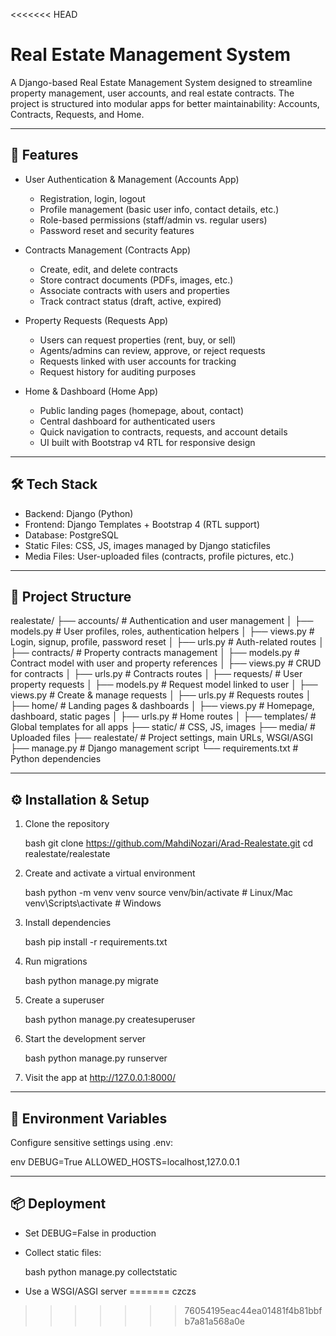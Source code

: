 <<<<<<< HEAD
# Real Estate Management System

A Django-based Real Estate Management System designed to streamline property management, user accounts, and real estate contracts.
The project is structured into modular apps for better maintainability: Accounts, Contracts, Requests, and Home.

---

## 🚀 Features

* User Authentication & Management (Accounts App)

  * Registration, login, logout
  * Profile management (basic user info, contact details, etc.)
  * Role-based permissions (staff/admin vs. regular users)
  * Password reset and security features

* Contracts Management (Contracts App)

  * Create, edit, and delete contracts
  * Store contract documents (PDFs, images, etc.)
  * Associate contracts with users and properties
  * Track contract status (draft, active, expired)

* Property Requests (Requests App)

  * Users can request properties (rent, buy, or sell)
  * Agents/admins can review, approve, or reject requests
  * Requests linked with user accounts for tracking
  * Request history for auditing purposes

* Home & Dashboard (Home App)

  * Public landing pages (homepage, about, contact)
  * Central dashboard for authenticated users
  * Quick navigation to contracts, requests, and account details
  * UI built with Bootstrap v4 RTL for responsive design

---

## 🛠️ Tech Stack

* Backend: Django (Python)
* Frontend: Django Templates + Bootstrap 4 (RTL support)  
* Database: PostgreSQL
* Static Files: CSS, JS, images managed by Django staticfiles
* Media Files: User-uploaded files (contracts, profile pictures, etc.)

---

## 📂 Project Structure


realestate/
├── accounts/        # Authentication and user management
│   ├── models.py    # User profiles, roles, authentication helpers
│   ├── views.py     # Login, signup, profile, password reset
│   ├── urls.py      # Auth-related routes
│
├── contracts/       # Property contracts management
│   ├── models.py    # Contract model with user and property references
│   ├── views.py     # CRUD for contracts
│   ├── urls.py      # Contracts routes
│
├── requests/        # User property requests
│   ├── models.py    # Request model linked to user
│   ├── views.py     # Create & manage requests
│   ├── urls.py      # Requests routes
│
├── home/            # Landing pages & dashboards
│   ├── views.py     # Homepage, dashboard, static pages
│   ├── urls.py      # Home routes
│
├── templates/       # Global templates for all apps
├── static/          # CSS, JS, images
├── media/           # Uploaded files
├── realestate/      # Project settings, main URLs, WSGI/ASGI
├── manage.py        # Django management script
└── requirements.txt # Python dependencies

---

## ⚙️ Installation & Setup

1. Clone the repository

   bash
   git clone https://github.com/MahdiNozari/Arad-Realestate.git
   cd realestate/realestate
   
2. Create and activate a virtual environment

   bash
   python -m venv venv
   source venv/bin/activate   # Linux/Mac
   venv\Scripts\activate      # Windows
   
3. Install dependencies

   bash
   pip install -r requirements.txt
   
4. Run migrations

   bash
   python manage.py migrate
   
5. Create a superuser

   bash
   python manage.py createsuperuser
   
6. Start the development server

   bash
   python manage.py runserver
   
7. Visit the app at http://127.0.0.1:8000/

---

## 🔑 Environment Variables

Configure sensitive settings using .env:

env
DEBUG=True
ALLOWED_HOSTS=localhost,127.0.0.1

---


## 📦 Deployment

* Set DEBUG=False in production

* Collect static files:

  bash
  python manage.py collectstatic
  
* Use a WSGI/ASGI server
=======
czczs
>>>>>>> 76054195eac44ea01481f4b81bbfb7a81a568a0e
